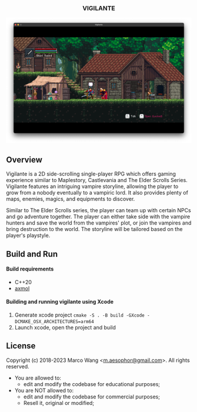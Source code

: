 <div align="center">
<h3>VIGILANTE</h3>
<img src="/Documentation/images/cover.png">
</div>

## Overview
Vigilante is a 2D side-scrolling single-player RPG which offers gaming experience similar to Maplestory, Castlevania and The Elder Scrolls Series. Vigilante features an intriguing vampire storyline, allowing the player to grow from a nobody eventually to a vampiric lord. It also provides plenty of maps, enemies, magics, and equipments to discover.

Similar to The Elder Scrolls series, the player can team up with certain NPCs and go adventure together. The player can either take side with the vampire hunters and save the world from the vampires' plot, or join the vampires and bring destruction to the world. The storyline will be tailored based on the player's playstyle.

## Build and Run

#### Build requirements
* C++20
* [axmol](https://github.com/axmolengine/axmol)

#### Building and running vigilante using Xcode
1. Generate xcode project `cmake -S . -B build -GXcode -DCMAKE_OSX_ARCHITECTURES=arm64`
2. Launch xcode, open the project and build

## License
Copyright (c) 2018-2023 Marco Wang \<m.aesophor@gmail.com\>. All rights reserved.

* You are allowed to:
  - edit and modify the codebase for educational purposes;
* You are NOT allowed to:
  - edit and modify the codebase for commercial purposes;
  - Resell it, original or modified;

